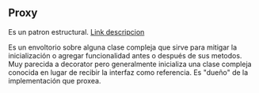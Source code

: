 ## Proxy
Es un patron estructural. [Link descripcion](https://sourcemaking.com/design_patterns/proxy)

Es un envoltorio sobre alguna clase compleja que sirve para mitigar la inicialización o agregar funcionalidad antes o después de sus metodos. Muy parecida a decorator pero generalmente inicializa una clase compleja conocida en lugar de recibir la interfaz como referencia. Es "dueño" de la implementación que proxea.

